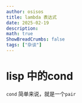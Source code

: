 ```yaml
---
author: osisos
title: lambda 表达式
date: 2025-02-19
description: 
math: true
ShowBreadCrumbs: false
tags: ["杂谈"]
---
```


# lisp 中的cond
`cond` 简单来说，就是一个`pair`